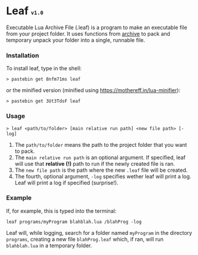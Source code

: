 # Leaf <sup><sub><sub>`v1.0`</sub></sub></sup>
Executable Lua Archive File (.leaf) is a program to make an executable file from your project folder. It uses functions from [archive](https://github.com/Dantevg/DvgApps/tree/master/Archive) to pack and temporary unpack your folder into a single, runnable file.

### Installation
To install leaf, type in the shell:

    > pastebin get 8nfm71ms leaf

or the minified version (minified using https://mothereff.in/lua-minifier):

    > pastebin get 3Ut3TdsF leaf

### Usage

    > leaf <path/to/folder> [main relative run path] <new file path> [-log]

1. The `path/to/folder` means the path to the project folder that you want to pack.
2. The `main relative run path` is an optional argument. If specified, leaf will use that **relative (!)** path to run if the newly created file is ran.
3. The `new file path` is the path where the new `.leaf` file will be created.
4. The fourth, optional argument, `-log` specifies wether leaf will print a log. Leaf will print a log if specified (surprise!).

### Example
If, for example, this is typed into the terminal:

    leaf programs/myProgram blahblah.lua /blahProg -log

Leaf will, while logging, search for a folder named `myProgram` in the directory `programs`, creating a new file `blahProg.leaf` which, if ran, will run `blahblah.lua` in a temporary folder.
